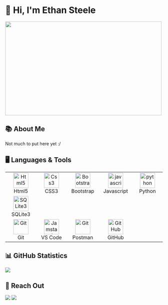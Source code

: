 # 👋 Hi, I'm Ethan Steele

<img height="300" width="500" src="https://i.pinimg.com/originals/2a/53/65/2a53651a35816f499270d8275fd5318f.gif" > 

## 📚 About Me

Not much to put here yet :/

## 🖥️ Languages & Tools
<table>
  <tr>
      <td align="center" width="96">
      <a href="#html5">
        <img src="https://seeklogo.com/images/H/html5-without-wordmark-color-logo-14D252D878-seeklogo.com.png" width="48" height="48" alt="Html5" />
      </a>
      <br>Html5
    </td>
    <td align="center" width="96">
      <a href="#css3">
        <img src="https://upload.wikimedia.org/wikipedia/commons/thumb/6/62/CSS3_logo.svg/48px-CSS3_logo.svg.png" width="48" height="48" alt="Css3" />
      </a>
      <br>CSS3
    </td>
     <td align="center" width="96">
      <a href="#bootstrap">
        <img src="https://cdn.worldvectorlogo.com/logos/bootstrap-4.svg" width="48" height="48" alt="Bootstrap" />
      </a>
      <br>Bootstrap
    </td>
     <td align="center" width="96">
      <a href="#js">
        <img src="https://upload.wikimedia.org/wikipedia/commons/thumb/9/99/Unofficial_JavaScript_logo_2.svg/1024px-Unofficial_JavaScript_logo_2.svg.png" width="48" height="48" alt="javascript" />
      </a>
      <br>Javascript
    </td>
     <td align="center" width="96">
      <a href="#python">
        <img src="https://upload.wikimedia.org/wikipedia/commons/c/c3/Python-logo-notext.svg" width="48" height="48" alt="python" />
      </a>
      <br>Python
    </td>
  </tr>
 <tr>
    <td align="center" width="96">
    <a href="#sqlite3" >
      <img src="https://upload.wikimedia.org/wikipedia/commons/9/97/Sqlite-square-icon.svg" width="48" height="48" alt="SQLite3" />
    </a>
    <br>SQLite3
  </td>
 </tr>
 <tr>
    <td align="center" width="96">
    <a href="#git" >
      <img src="https://upload.wikimedia.org/wikipedia/commons/thumb/3/3f/Git_icon.svg/1200px-Git_icon.svg.png" width="48" height="48" alt="Git" />
    </a>
    <br>Git
  </td>
    <td align="center"  width="96">
    <a href="#vscode">
      <img src="https://upload.wikimedia.org/wikipedia/commons/9/9a/Visual_Studio_Code_1.35_icon.svg" width="48" height="48" alt="Jamstack" />
    </a>
    <br>VS Code
  </td>
    <td align="center" width="96">
    <a href="#postman" >
      <img src="https://www.vectorlogo.zone/logos/getpostman/getpostman-icon.svg" width="48" height="48" alt="Git" />
    </a>
    <br>Postman
  </td>
     <td align="center" width="96">
    <a href="#github" >
      <img src="https://upload.wikimedia.org/wikipedia/commons/9/91/Octicons-mark-github.svg" width="48" height="48" alt="GitHub" />
    </a>
    <br>GitHub
  </td>
 </tr>
</table>


## 📊 GitHub Statistics
<img src="https://github-readme-stats.vercel.app/api?username=vanisheduK&theme=algolia">

## 📱 Reach Out
<p>
  <a href="https://www.linkedin.com/in/ethan-steele-15a734232/"><img src="https://img.shields.io/badge/linkedin-0077B5.svg?style=for-the-badge&logo=linkedin&logoColor=ffffff"/></a>
   <a href="mailto:ethansteele.work@gmail.com?subject=[GitHub]%20🔥%20profile%20contact&body=Hello"><img src="https://img.shields.io/badge/e‑mail-D14836.svg?style=for-the-badge&logo=GMail&logoColor=ffffff"/></a>
</p>
